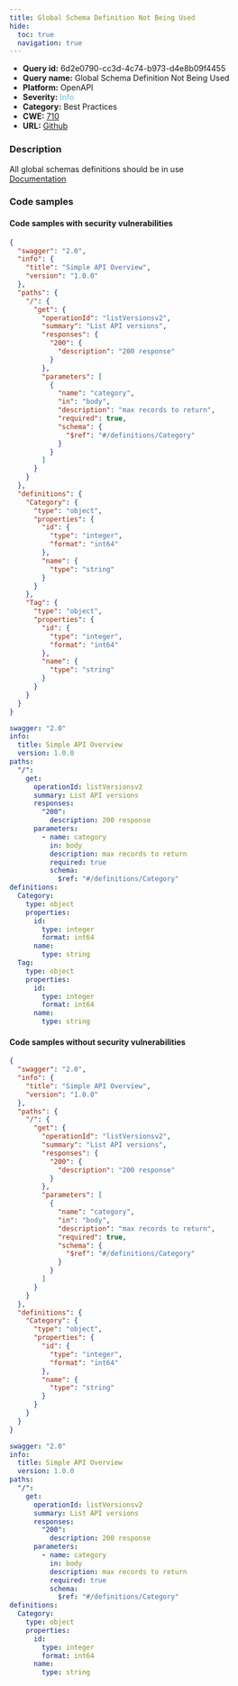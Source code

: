 ```yaml
---
title: Global Schema Definition Not Being Used
hide:
  toc: true
  navigation: true
---
```


<style>
  .highlight .hll {
    background-color: #ff171742;
  }
  .md-content {
    max-width: 1100px;
    margin: 0 auto;
  }
</style>

-   **Query id:** 6d2e0790-cc3d-4c74-b973-d4e8b09f4455
-   **Query name:** Global Schema Definition Not Being Used
-   **Platform:** OpenAPI
-   **Severity:** <span style="color:#5bc0de">Info</span>
-   **Category:** Best Practices
-   **CWE:** <a href="https://cwe.mitre.org/data/definitions/710.html" onclick="newWindowOpenerSafe(event, 'https://cwe.mitre.org/data/definitions/710.html')">710</a>
-   **URL:** [Github](https://github.com/Checkmarx/kics/tree/master/assets/queries/openAPI/2.0/unused_schema_definition)

### Description
All global schemas definitions should be in use<br>
[Documentation](https://swagger.io/specification/v2/#definitionsObject)

### Code samples
#### Code samples with security vulnerabilities
```json title="Positive test num. 1 - json file" hl_lines="44"
{
  "swagger": "2.0",
  "info": {
    "title": "Simple API Overview",
    "version": "1.0.0"
  },
  "paths": {
    "/": {
      "get": {
        "operationId": "listVersionsv2",
        "summary": "List API versions",
        "responses": {
          "200": {
            "description": "200 response"
          }
        },
        "parameters": [
          {
            "name": "category",
            "in": "body",
            "description": "max records to return",
            "required": true,
            "schema": {
              "$ref": "#/definitions/Category"
            }
          }
        ]
      }
    }
  },
  "definitions": {
    "Category": {
      "type": "object",
      "properties": {
        "id": {
          "type": "integer",
          "format": "int64"
        },
        "name": {
          "type": "string"
        }
      }
    },
    "Tag": {
      "type": "object",
      "properties": {
        "id": {
          "type": "integer",
          "format": "int64"
        },
        "name": {
          "type": "string"
        }
      }
    }
  }
}

```
```yaml title="Positive test num. 2 - yaml file" hl_lines="29"
swagger: "2.0"
info:
  title: Simple API Overview
  version: 1.0.0
paths:
  "/":
    get:
      operationId: listVersionsv2
      summary: List API versions
      responses:
        "200":
          description: 200 response
      parameters:
        - name: category
          in: body
          description: max records to return
          required: true
          schema:
            $ref: "#/definitions/Category"
definitions:
  Category:
    type: object
    properties:
      id:
        type: integer
        format: int64
      name:
        type: string
  Tag:
    type: object
    properties:
      id:
        type: integer
        format: int64
      name:
        type: string

```


#### Code samples without security vulnerabilities
```json title="Negative test num. 1 - json file"
{
  "swagger": "2.0",
  "info": {
    "title": "Simple API Overview",
    "version": "1.0.0"
  },
  "paths": {
    "/": {
      "get": {
        "operationId": "listVersionsv2",
        "summary": "List API versions",
        "responses": {
          "200": {
            "description": "200 response"
          }
        },
        "parameters": [
          {
            "name": "category",
            "in": "body",
            "description": "max records to return",
            "required": true,
            "schema": {
              "$ref": "#/definitions/Category"
            }
          }
        ]
      }
    }
  },
  "definitions": {
    "Category": {
      "type": "object",
      "properties": {
        "id": {
          "type": "integer",
          "format": "int64"
        },
        "name": {
          "type": "string"
        }
      }
    }
  }
}

```
```yaml title="Negative test num. 2 - yaml file"
swagger: "2.0"
info:
  title: Simple API Overview
  version: 1.0.0
paths:
  "/":
    get:
      operationId: listVersionsv2
      summary: List API versions
      responses:
        "200":
          description: 200 response
      parameters:
        - name: category
          in: body
          description: max records to return
          required: true
          schema:
            $ref: "#/definitions/Category"
definitions:
  Category:
    type: object
    properties:
      id:
        type: integer
        format: int64
      name:
        type: string

```

